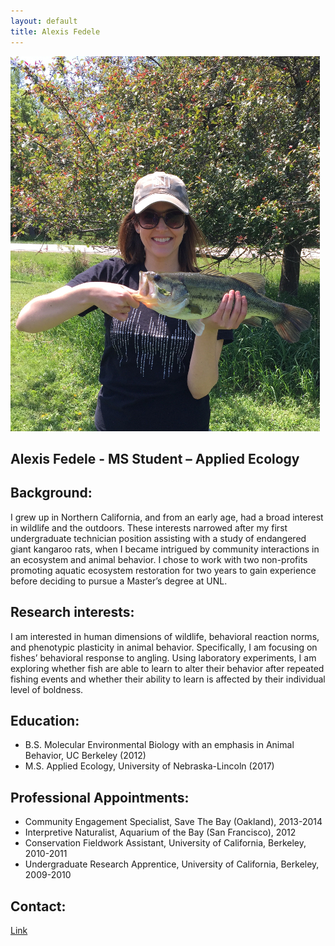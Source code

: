 ```yaml
---
layout: default
title: Alexis Fedele
--- 
```


![center](/assets/images/afedele.jpg)



## Alexis Fedele - MS Student – Applied Ecology

## Background:

I grew up in Northern California, and from an early age, had a broad interest in wildlife 
and the outdoors. These interests narrowed after my first undergraduate technician position 
assisting with a study of endangered giant kangaroo rats, when I became intrigued by community 
interactions in an ecosystem and animal behavior. I chose to work with two non-profits 
promoting aquatic ecosystem restoration for two years to gain experience before deciding 
to pursue a Master’s degree at UNL.

## Research interests:

I am interested in human dimensions of wildlife, behavioral reaction norms, and phenotypic 
plasticity in animal behavior. Specifically, I am focusing on fishes’ behavioral response 
to angling. Using laboratory experiments, I am exploring whether fish are able to learn to 
alter their behavior after repeated fishing events and whether their ability to learn is 
affected by their individual level of boldness.

## Education: 

* B.S. Molecular Environmental Biology with an emphasis in Animal Behavior, UC Berkeley (2012) 
* M.S. Applied Ecology, University of Nebraska-Lincoln (2017)
  
## Professional Appointments: 

* Community Engagement Specialist, Save The Bay (Oakland), 2013-2014
* Interpretive Naturalist, Aquarium of the Bay (San Francisco), 2012
* Conservation Fieldwork Assistant, University of California, Berkeley, 2010-2011
* Undergraduate Research Apprentice, University of California, Berkeley, 2009-2010

## Contact: 

[Link](http://snr.unl.edu/aboutus/who/people/graduatestudent-member.asp?pid=2046)

 
